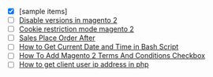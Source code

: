 - [x] [sample items]
- [ ] [Disable versions in magento 2](https://magento.stackexchange.com/questions/167278/where-do-i-point-my-secure-base-url-for-static-view-files-for-cdn-in-magento-2)
- [ ] [Cookie restriction mode magento 2](https://docs.magento.com/user-guide/stores/compliance-cookie-restriction-mode.html)
- [ ] [Sales Place Order After](https://www.fmeextensions.com/blog/sales_order_place_after_event_in_magento_2/)
- [ ] [How to Get Current Date and Time in Bash Script](https://tecadmin.net/get-current-date-and-time-in-bash/)
- [ ] [How To Add Magento 2 Terms And Conditions Checkbox](https://meetanshi.com/blog/add-magento-2-terms-and-conditions-checkbox/)
- [ ] [How to get client user ip address in php](https://phppot.com/php/how-to-get-the-client-user-ip-address-in-php/)
